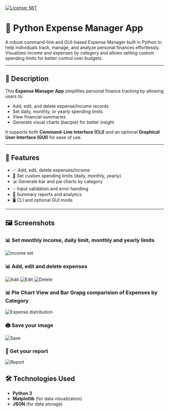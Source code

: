 [![License: MIT](https://img.shields.io/badge/License-MIT-yellow.svg)](https://opensource.org/licenses/MIT)

# 💸 Python Expense Manager App

A robust command-line and GUI-based Expense Manager built in Python to help individuals track, manage, and analyze personal finances effortlessly. Visualizes income and expenses by category and allows setting custom spending limits for better control over budgets.

---

## 📌 Description

This **Expense Manager App** simplifies personal finance tracking by allowing users to:

- Add, edit, and delete expense/income records
- Set daily, monthly, or yearly spending limits
- View financial summaries
- Generate visual charts (bar/pie) for better insight

It supports both **Command-Line Interface (CLI)** and an optional **Graphical User Interface (GUI)** for ease of use.

---

## 🚀 Features

- ✅ Add, edit, delete expenses/income
- 📅 Set custom spending limits (daily, monthly, yearly)
- 📊 Generate bar and pie charts by category
- 💡 Input validation and error handling
- 🧾 Summary reports and analytics
- 🖥️ CLI and optional GUI mode

---

## 🖼️ Screenshots

### 📊 Set monthly income, daily limit, monthly and yearly limits
![Income set](https://github.com/user-attachments/assets/fc6300ba-a67f-4dd6-8157-3579bff18eb6)

### 📊 Add, edit and delete expenses
![Add](https://github.com/user-attachments/assets/386f6ddb-a19c-4056-885a-bc81da11206c)
![Edit](https://github.com/user-attachments/assets/35b5590f-39b9-4805-aa80-10fd8f685dd1)
![Delete](https://github.com/user-attachments/assets/c18fefae-b3e4-420f-8226-c1b757965e6a)

### 📊 Pie Chart View and Bar Grapg comparision of Expenses by Category
![Expense distribution](https://github.com/user-attachments/assets/a00d561f-5dee-4ec1-a0c1-75099407e3f3)

### 🖨️ Save your image
![Save](https://github.com/user-attachments/assets/e933907e-9379-4acf-9151-26aec02aab39)

### 📄 Get your report
![Report](https://github.com/user-attachments/assets/3a714d55-3785-4bc6-b358-5715455e2618)

## 🛠️ Technologies Used

- **Python 3**
- **Matplotlib** (for data visualization)
- **JSON** (for data storage)

